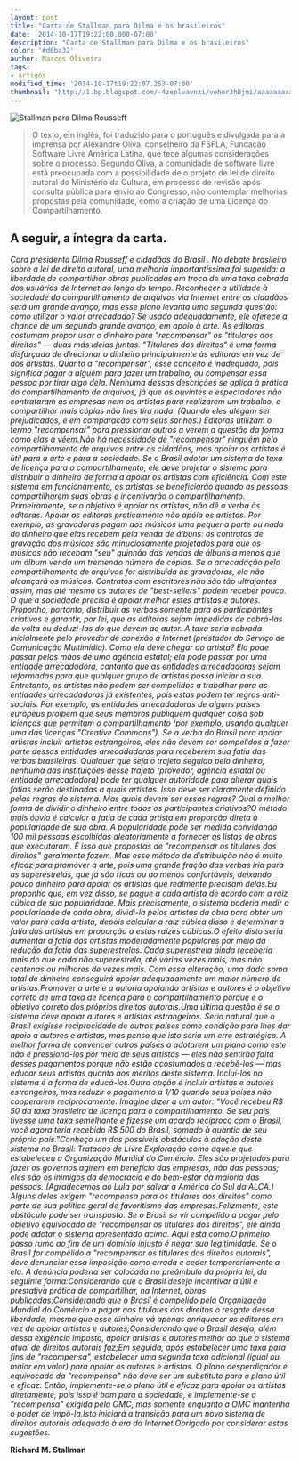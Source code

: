 ```yaml
---
layout: post
title: "Carta de Stallman para Dilma e os brasileiros"
date: '2014-10-17T19:22:00.000-07:00'
description: "Carta de Stallman para Dilma e os brasileiros"
color: '#d6ba32'
author: Marcos Oliveira
tags:
- artigos
modified_time: '2014-10-17t19:22:07.253-07:00'
thumbnail: "http://1.bp.blogspot.com/-4zeplvavnzi/vehor3h8jmi/aaaaaaaaa3i/h9psul28v18/s72-c/richard%2be%2bdilma.thumbnail.jpg"
---
```


![Stallman para Dilma Rousseff](http://1.bp.blogspot.com/-4ZEPlVavnZI/VEHOR3h8jmI/AAAAAAAAA3I/h9pSul28V18/s1600/richard%2Be%2Bdilma.thumbnail.jpg)

> O  texto, em inglês, foi traduzido para o português e divulgada para a  imprensa por Alexandre Oliva, conselheiro da FSFLA, Fundação Software  Livre América Latina, que tece algumas considerações sobre o processo.  Segundo Oliva, a comunidade de software livre está preocupada com a  possibilidade de o projeto de lei de direito autoral do Ministério da  Cultura, em processo de revisão após consulta pública para envio ao  Congresso, não contemplar melhorias propostas pela comunidade, como a  criação de uma Licença do Compartilhamento.


## A seguir, a íntegra da carta.

*Cara presidenta Dilma Rousseff e cidadãos do Brasil . No  debate brasileiro sobre a lei de direito autoral, uma melhoria  importantíssima foi sugerida: a liberdade de compartilhar obras  publicadas em troca de uma taxa cobrada dos usuários de Internet ao  longo do tempo. Reconhecer a utilidade à sociedade do compartilhamento  de arquivos via Internet entre os cidadãos será um grande avanço, mas  esse plano levanta uma segunda questão: como utilizar o valor  arrecadado? Se usado adequadamente, ele oferece a chance de um segundo  grande avanço, em apoio à arte. As  editoras costumam propor usar o dinheiro para "recompensar" os  "titulares dos direitos" — duas más ideias juntas. "Titulares dos  direitos" é uma forma disfarçada de direcionar o dinheiro principalmente  às editoras em vez de aos artistas. Quanto a "recompensar", esse  conceito é inadequado, pois significa pagar a alguém para fazer um  trabalho, ou compensar essa pessoa por tirar algo dela. Nenhuma dessas  descrições se aplica à prática do compartilhamento de arquivos, já que  os ouvintes e espectadores não contrataram as empresas nem os artistas  para realizarem um trabalho, e compartilhar mais cópias não lhes tira  nada. (Quando eles alegam ser prejudicados, é em comparação com seus  sonhos.) Editoras utilizam o termo "recompensar" para pressionar outros a  verem a questão da forma como elas a vêem.Não  há necessidade de "recompensar" ninguém pelo compartilhamento de  arquivos entre os cidadãos, mas apoiar os artistas é útil para a arte e  para a sociedade. Se o Brasil adotar um sistema de taxa de licença para o  compartilhamento, ele deve projetar o sistema para distribuir o  dinheiro de forma a apoiar os artistas com eficiência. Com este sistema  em funcionamento, os artistas se beneficiarão quando as pessoas  compartilharem suas obras e incentivarão o compartilhamento. Primeiramente,  se o objetivo é apoiar os artistas, não dê a verba às editoras. Apoiar  as editoras praticamente não apóia os artistas. Por exemplo, as  gravadoras pagam aos músicos uma pequena parte ou nada do dinheiro que  elas recebem pela venda de álbuns: os contratos de gravação dos músicos  são minuciosamente projetados para que os músicos não recebam "seu"  quinhão das vendas de álbuns a menos que um álbum venda um tremendo  número de cópias. Se a arrecadação pelo compartilhamento de arquivos for  distribuída às gravadoras, ela não alcançará os músicos. Contratos com  escritores não são tão ultrajantes assim, mas até mesmo os autores de  "best-sellers" podem receber pouco. O que a sociedade precisa é apoiar  melhor estes artistas e autores. Proponho,  portanto, distribuir as verbas somente para os participantes criativos e  garantir, por lei, que as editoras sejam impedidas de cobrá-las de  volta ou deduzi-las do que devem ao autor. A  taxa seria cobrada inicialmente pelo provedor de conexão à Internet  (prestador do Serviço de Comunicação Multimídia). Como ela deve chegar  ao artista? Ela pode passar pelas mãos de uma agência estatal; ela pode  passar por uma entidade arrecadadora, contanto que as entidades  arrecadadoras sejam reformadas para que qualquer grupo de artistas possa  iniciar a sua. Entretanto,  os artistas não podem ser compelidos a trabalhar para as entidades  arrecadadoras já existentes, pois estas podem ter regras anti-sociais.  Por exemplo, as entidades arrecadadoras de alguns países europeus  proíbem que seus membros publiquem qualquer coisa sob lcienças que  permitam o compartilhamento (por exemplo, usando qualquer uma das  licenças "Creative Commons"). Se a verba do Brasil para apoiar artistas  incluir artistas estrangeiros, eles não devem ser compelidos a fazer  parte dessas entidades arrecadadoras para receberem sua fatia das verbas  brasileiras. Qualquer  que seja o trajeto seguido pelo dinheiro, nenhuma das instituições  desse trajeto (provedor, agência estatal ou entidade arrecadadora) pode  ter qualquer autoridade para alterar quais fatias serão destinadas a  quais artistas. Isso deve ser claramente definido pelas regras do  sistema. Mas quais devem ser essas regras? Qual a melhor forma de dividir o dinheiro entre todos os participantes criativos?O  método mais óbvio é calcular a fatia de cada artista em proporção  direta à popularidade de sua obra. A popularidade pode ser medida  convidando 100 mil pessoas escolhidas aleatoriamente a fornecer as  listas de obras que executaram. É isso que propostas de "recompensar os  titulares dos direitos" geralmente fazem. Mas esse método de  distribuição não é muito eficaz para promover a arte, pois uma grande  fração das verbas iria para as superestrelas, que já são ricas ou ao  menos confortáveis, deixando pouco dinheiro para apoiar os artistas que  realmente precisam delas.Eu  proponho que, em vez disso, se pague a cada artista de acordo com a  raiz cúbica de sua popularidade. Mais precisamente, o sistema poderia  medir a popularidade de cada obra, dividi-la pelos artistas da obra para  obter um valor para cada artista, depois calcular a raiz cúbica disso e  determinar a fatia dos artistas em proporção a estas raízes cúbicas.O  efeito disto seria aumentar a fatia dos artistas moderadamente  populares por meio da redução da fatia das superestrelas. Cada  superestrela ainda receberia mais do que cada não superestrela, até  várias vezes mais, mas não centenas ou milhares de vezes mais. Com essa  alteração, uma dada soma total de dinheiro conseguirá apoiar  adequadamente um maior número de artistas.Promover  a arte e a autoria apoiando artistas e autores é o objetivo correto de  uma taxa de licença para o compartilhamento porque é o objetivo correto  dos próprios direitos autorais.Uma  última questão é se o sistema deve apoiar autores e artistas  estrangeiros. Seria natural que o Brasil exigisse reciprocidade de  outros países como condição para lhes dar apoio a autores e artistas,  mas penso que isto seria um erro estratégico. A melhor forma de  convencer outros países a adotarem um plano como este não é  pressioná-los por meio de seus artistas — eles não sentirão falta desses  pagamentos porque não estão acostumados a recebê-los — mas educar seus  artistas quanto aos méritos deste sistema. Incluí-los no sistema é a  forma de educá-los.Outra  opção é incluir artistas e autores estrangeiros, mas reduzir o  pagamento a 1/10 quando seus países não cooperarem reciprocamente.  Imagine dizer a um autor: "Você recebeu R$ 50 da taxa brasileira de  licença para o compartilhamento. Se seu país tivesse uma taxa semelhante  e fizesse um acordo recíproco com o Brasil, você agora teria recebido  R$ 500 do Brasil, somado à quantia de seu próprio país."Conheço  um dos possíveis obstáculos à adoção deste sistema no Brasil: Tratados  de Livre Exploração como aquele que estabeleceu a Organização Mundial do  Comércio. Eles são projetados para fazer os governos agirem em  benefício das empresas, não das pessoas; eles são os inimigos da  democracia e do bem-estar da maioria das pessoas. (Agradecemos ao Lula  por salvar a América do Sul da ALCA.) Alguns deles exigem "recompensa  para os titulares dos direitos" como parte de sua política geral de  favoritismo das empresas.Felizmente,  este obstáculo pode ser transposto. Se o Brasil se vir compelido a  pagar pelo objetivo equivocado de "recompensar os titulares dos  direitos", ele ainda pode adotar o sistema apresentado acima. Aqui está  como.O  primeiro passo rumo ao fim de um domínio injusto é negar sua  legitimidade. Se o Brasil for compelido a "recompensar os titulares dos  direitos autorais", deve denunciar essa imposição como errada e ceder  temporariamente a ela. A denúncia poderia ser colocada no preâmbulo da  própria lei, da seguinte forma:Considerando que o Brasil deseja incentivar a útil e prestativa prática de compartilhar, na Internet, obras publicadas;Considerando  que o Brasil é compelido pela Organização Mundial do Comércio a pagar  aos titulares dos direitos o resgate dessa liberdade, mesmo que esse  dinheiro vá apenas enriquecer as editoras em vez de apoiar artistas e  autores;Considerando  que o Brasil deseja, além dessa exigência imposta, apoiar artistas e  autores melhor do que o sistema atual de direitos autorais faz;Em  seguida, após estabelecer uma taxa para fins de "recompensa",  estabelecer uma segunda taxa adicional (igual ou maior em valor) para  apoiar os autores e artistas. O plano desperdiçador e equivocado da  "recompensa" não deve ser um substituto para o plano útil e eficaz.  Então, implemente-se o plano útil e eficaz para apoiar os artistas  diretamente, pois isso é bom para a sociedade, e implemente-se a  "recompensa" exigida pela OMC, mas somente enquanto a OMC mantenha o  poder de impô-la.Isto iniciará a transição para um novo sistema de direitos autorais adequado à era da Internet.Obrigado por considerar estas sugestões.*

__Richard M. Stallman__

<script async src="https://pagead2.googlesyndication.com/pagead/js/adsbygoogle.js"></script>

<!-- Informat -->
<ins class="adsbygoogle"
 style="display:block"
 data-ad-client="ca-pub-2838251107855362"
 data-ad-slot="2327980059"
 data-ad-format="auto"
 data-full-width-responsive="true"></ins>

<script>
(adsbygoogle = window.adsbygoogle || []).push({});
</script>


